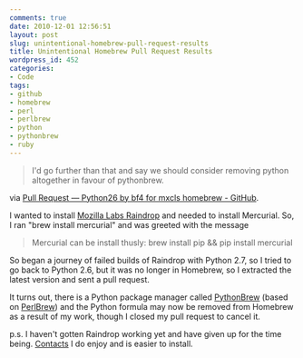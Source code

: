 ```yaml
---
comments: true
date: 2010-12-01 12:56:51
layout: post
slug: unintentional-homebrew-pull-request-results
title: Unintentional Homebrew Pull Request Results
wordpress_id: 452
categories:
- Code
tags:
- github
- homebrew
- perl
- perlbrew
- python
- pythonbrew
- ruby
---
```


> I'd go further than that and say we should consider removing python altogether in favour of pythonbrew.


via [Pull Request — Python26 by bf4 for mxcls homebrew - GitHub](https://github.com/mxcl/homebrew/pull/3432).

I wanted to install [Mozilla Labs Raindrop](http://mozillalabs.com/raindrop/) and needed to install Mercurial. So, I ran "brew install mercurial" and was greeted with the message


> Mercurial can be install thusly:
brew install pip && pip install mercurial


So began a journey of failed builds of Raindrop with Python 2.7, so I tried to go back to Python 2.6, but it was no longer in Homebrew, so I extracted the latest version and sent a pull request.

It turns out, there is a Python package manager called [PythonBrew](https://github.com/utahta/pythonbrew) (based on [PerlBrew](http://github.com/gugod/App-perlbrew)) and the Python formula may now be removed from Homebrew as a result of my work, though I closed my pull request to cancel it.

p.s. I haven't gotten Raindrop working yet and have given up for the time being.  [Contacts](http://mozillalabs.com/contacts/) I do enjoy and is easier to install.
